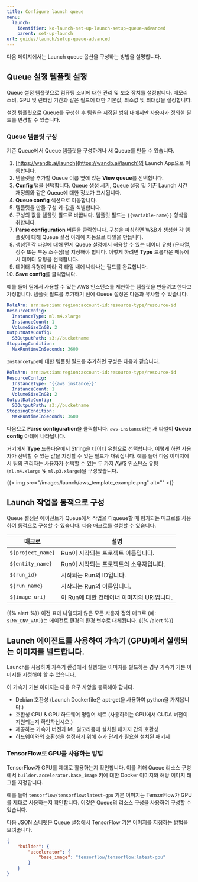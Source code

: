 ```yaml
---
title: Configure launch queue
menu:
  launch:
    identifier: ko-launch-set-up-launch-setup-queue-advanced
    parent: set-up-launch
url: guides/launch/setup-queue-advanced
---
```


다음 페이지에서는 Launch queue 옵션을 구성하는 방법을 설명합니다.

## Queue 설정 템플릿 설정
Queue 설정 템플릿으로 컴퓨팅 소비에 대한 관리 및 보호 장치를 설정합니다. 메모리 소비, GPU 및 런타임 기간과 같은 필드에 대한 기본값, 최소값 및 최대값을 설정합니다.

설정 템플릿으로 Queue를 구성한 후 팀원은 지정된 범위 내에서만 사용자가 정의한 필드를 변경할 수 있습니다.

### Queue 템플릿 구성
기존 Queue에서 Queue 템플릿을 구성하거나 새 Queue를 만들 수 있습니다.

1. [https://wandb.ai/launch](https://wandb.ai/launch)의 Launch App으로 이동합니다.
2. 템플릿을 추가할 Queue 이름 옆에 있는 **View queue**를 선택합니다.
3. **Config** 탭을 선택합니다. Queue 생성 시기, Queue 설정 및 기존 Launch 시간 재정의와 같은 Queue에 대한 정보가 표시됩니다.
4. **Queue config** 섹션으로 이동합니다.
5. 템플릿을 만들 구성 키-값을 식별합니다.
6. 구성의 값을 템플릿 필드로 바꿉니다. 템플릿 필드는 `{{variable-name}}` 형식을 취합니다.
7. **Parse configuration** 버튼을 클릭합니다. 구성을 파싱하면 W&B가 생성한 각 템플릿에 대해 Queue 설정 아래에 자동으로 타일을 만듭니다.
8. 생성된 각 타일에 대해 먼저 Queue 설정에서 허용할 수 있는 데이터 유형 (문자열, 정수 또는 부동 소수점)을 지정해야 합니다. 이렇게 하려면 **Type** 드롭다운 메뉴에서 데이터 유형을 선택합니다.
9. 데이터 유형에 따라 각 타일 내에 나타나는 필드를 완료합니다.
10. **Save config**를 클릭합니다.

예를 들어 팀에서 사용할 수 있는 AWS 인스턴스를 제한하는 템플릿을 만들려고 한다고 가정합니다. 템플릿 필드를 추가하기 전에 Queue 설정은 다음과 유사할 수 있습니다.

```yaml title="launch config"
RoleArn: arn:aws:iam:region:account-id:resource-type/resource-id
ResourceConfig:
  InstanceType: ml.m4.xlarge
  InstanceCount: 1
  VolumeSizeInGB: 2
OutputDataConfig:
  S3OutputPath: s3://bucketname
StoppingCondition:
  MaxRuntimeInSeconds: 3600
```

`InstanceType`에 대한 템플릿 필드를 추가하면 구성은 다음과 같습니다.

```yaml title="launch config"
RoleArn: arn:aws:iam:region:account-id:resource-type/resource-id
ResourceConfig:
  InstanceType: "{{aws_instance}}"
  InstanceCount: 1
  VolumeSizeInGB: 2
OutputDataConfig:
  S3OutputPath: s3://bucketname
StoppingCondition:
  MaxRuntimeInSeconds: 3600
```

다음으로 **Parse configuration**을 클릭합니다. `aws-instance`라는 새 타일이 **Queue config** 아래에 나타납니다.

거기에서 **Type** 드롭다운에서 String을 데이터 유형으로 선택합니다. 이렇게 하면 사용자가 선택할 수 있는 값을 지정할 수 있는 필드가 채워집니다. 예를 들어 다음 이미지에서 팀의 관리자는 사용자가 선택할 수 있는 두 가지 AWS 인스턴스 유형 (`ml.m4.xlarge` 및 `ml.p3.xlarge`)을 구성했습니다.

{{< img src="/images/launch/aws_template_example.png" alt="" >}}

## Launch 작업을 동적으로 구성
Queue 설정은 에이전트가 Queue에서 작업을 디queue할 때 평가되는 매크로를 사용하여 동적으로 구성할 수 있습니다. 다음 매크로를 설정할 수 있습니다.

| 매크로             | 설명                                                  |
| ----------------- | ----------------------------------------------------- |
| `${project_name}` | Run이 시작되는 프로젝트 이름입니다.                  |
| `${entity_name}`  | Run이 시작되는 프로젝트의 소유자입니다.                |
| `${run_id}`       | 시작되는 Run의 ID입니다.                               |
| `${run_name}`     | 시작되는 Run의 이름입니다.                             |
| `${image_uri}`    | 이 Run에 대한 컨테이너 이미지의 URI입니다.              |

{{% alert %}}
이전 표에 나열되지 않은 모든 사용자 정의 매크로 (예: `${MY_ENV_VAR}`)는 에이전트 환경의 환경 변수로 대체됩니다.
{{% /alert %}}

## Launch 에이전트를 사용하여 가속기 (GPU)에서 실행되는 이미지를 빌드합니다.
Launch를 사용하여 가속기 환경에서 실행되는 이미지를 빌드하는 경우 가속기 기본 이미지를 지정해야 할 수 있습니다.

이 가속기 기본 이미지는 다음 요구 사항을 충족해야 합니다.

- Debian 호환성 (Launch Dockerfile은 apt-get을 사용하여 python을 가져옵니다.)
- 호환성 CPU & GPU 하드웨어 명령어 세트 (사용하려는 GPU에서 CUDA 버전이 지원되는지 확인하십시오.)
- 제공하는 가속기 버전과 ML 알고리즘에 설치된 패키지 간의 호환성
- 하드웨어와의 호환성을 설정하기 위해 추가 단계가 필요한 설치된 패키지

### TensorFlow로 GPU를 사용하는 방법

TensorFlow가 GPU를 제대로 활용하는지 확인합니다. 이를 위해 Queue 리소스 구성에서 `builder.accelerator.base_image` 키에 대한 Docker 이미지와 해당 이미지 태그를 지정합니다.

예를 들어 `tensorflow/tensorflow:latest-gpu` 기본 이미지는 TensorFlow가 GPU를 제대로 사용하는지 확인합니다. 이것은 Queue의 리소스 구성을 사용하여 구성할 수 있습니다.

다음 JSON 스니펫은 Queue 설정에서 TensorFlow 기본 이미지를 지정하는 방법을 보여줍니다.

```json title="Queue config"
{
    "builder": {
        "accelerator": {
            "base_image": "tensorflow/tensorflow:latest-gpu"
        }
    }
}
```
